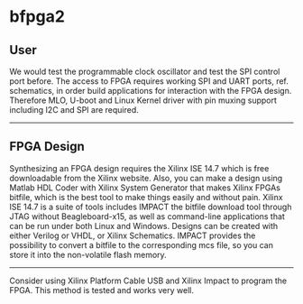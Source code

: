 
# bfpga2

## User
We would test the programmable clock oscillator and test the SPI control port before. The access to FPGA requires working SPI and UART ports, ref. schematics, in order build applications for interaction with the FPGA design. Therefore MLO, U-boot and Linux Kernel driver with pin muxing support including I2C and SPI are required.

------

## FPGA Design
Synthesizing an FPGA design requires the Xilinx ISE 14.7 which is free downloadable from the Xilinx website. Also, you can make a design using Matlab HDL Coder with Xilinx System Generator that makes Xilinx FPGAs bitfile, which is the best tool to make things easily and without pain.
Xilinx ISE 14.7 is a suite of tools includes IMPACT the bitfile download tool through JTAG without Beagleboard-x15, as well as command-line applications that can be run under both Linux and Windows. Designs can be created with either Verilog or VHDL, or Xilinx Schematics. IMPACT provides the possibility to convert a bitfile to the corresponding mcs file, so you can store it into the non-volatile flash memory.

------

Consider using Xilinx Platform Cable USB and Xilinx Impact to program the FPGA. This method is tested and works very well.
